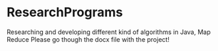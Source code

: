 # ResearchPrograms
Researching and developing different kind of algorithms in Java, Map Reduce
Please go though the docx file with the project!
